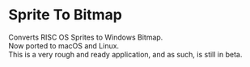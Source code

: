 # Sprite To Bitmap
Converts RISC OS Sprites to Windows Bitmap.<br>
Now ported to macOS and Linux.<br>
This is a very rough and ready application, and as such, is still in beta.
